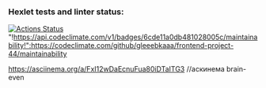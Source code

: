 ### Hexlet tests and linter status:
[![Actions Status](https://github.com/gleeebkaaa/frontend-project-44/workflows/hexlet-check/badge.svg)](https://github.com/gleeebkaaa/frontend-project-44/actions)
"!https://api.codeclimate.com/v1/badges/6cde11a0db481028005c/maintainability!":https://codeclimate.com/github/gleeebkaaa/frontend-project-44/maintainability

https://asciinema.org/a/FxI12wDaEcnuFua80iDTaITG3 //аскинема brain-even
